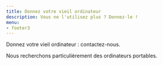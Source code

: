 ```yaml
---
title: Donnez votre vieil ordinateur
description: Vous ne l'utilisez plus ? Donnez-le !
menu:
- footer3
---
```

Donnez votre vieil ordinateur : contactez-nous.

Nous recherchons particulièrement des ordinateurs portables.